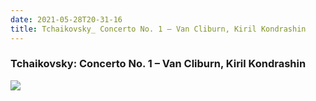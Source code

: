 ```yaml
---
date: 2021-05-28T20-31-16
title: Tchaikovsky_ Concerto No. 1 – Van Cliburn, Kiril Kondrashin
---
```

### Tchaikovsky: Concerto No. 1 – Van Cliburn, Kiril Kondrashin
[1]: https://www.discogs.com/release/6191794

[![](https://img.discogs.com/P8mu6_jVTT6DUOGIAg2CCtO2gDA=/fit-in/599x600/filters:strip_icc():format(jpeg):mode_rgb():quality(90)/discogs-images/R-6191794-1413330964-4203.jpeg.jpg)][1]